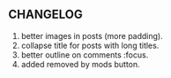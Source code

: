 ## CHANGELOG

1. better images in posts (more padding).
2. collapse title for posts with long titles.
3. better outline on comments :focus.
4. added removed by mods button.
